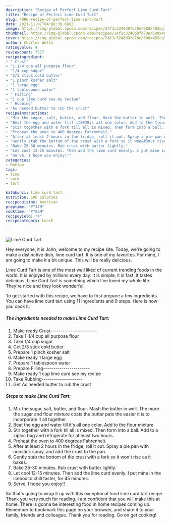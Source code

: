 ```yaml
---
description: "Recipe of Perfect Lime Curd Tart"
title: "Recipe of Perfect Lime Curd Tart"
slug: 4096-recipe-of-perfect-lime-curd-tart
date: 2021-11-07T04:08:39.688Z
image: https://img-global.cpcdn.com/recipes/24f1c3240d9fd70e/680x482cq70/lime-curd-tart-recipe-main-photo.jpg
thumbnail: https://img-global.cpcdn.com/recipes/24f1c3240d9fd70e/680x482cq70/lime-curd-tart-recipe-main-photo.jpg
cover: https://img-global.cpcdn.com/recipes/24f1c3240d9fd70e/680x482cq70/lime-curd-tart-recipe-main-photo.jpg
author: Charles Wells
ratingvalue: 4
reviewcount: 7577
recipeingredient:
- " Crust"
- "1-1/4 cup all purpose flour"
- "1/4 cup sugar"
- "2/3 stick cold butter"
- "1 pinch kosher salt"
- "1 large egg"
- "1 tablespoon water"
- " Filling"
- "1 cup lime curd see my recipe"
- " Rubbing"
- "As needed butter to rub the crust"
recipeinstructions:
- "Mix the sugar, salt, butter, and flour. Mash the butter in well. The more the sugar and flour mixture coats the butter pats the easier it is to incorporate it all together."
- "Beat the egg and water till it&#39;s all one color. Add to the flour mixture."
- "Stir together with a fork till all is mixed. Then form into a ball. Add to a ziploc bag and refrigerate for at least two hours."
- "Preheat the oven to 400 degrees Fahrenheit."
- "After at least 2 hours in the fridge, roll it out. Spray a pie pan with nonstick spray, and add the crust to the pan."
- "Gently stab the bottom of the crust with a fork so it won&#39;t rise as it bakes."
- "Bake 25-30 minutes. Rub crust with butter lightly."
- "Let cool 12-15 minutes. Then add the lime curd evenly. I put mine in the icebox to chill faster, for 45 minutes."
- "Serve, I hope you enjoy!!"
categories:
- Recipe
tags:
- lime
- curd
- tart

katakunci: lime curd tart 
nutrition: 105 calories
recipecuisine: American
preptime: "PT37M"
cooktime: "PT53M"
recipeyield: "4"
recipecategory: Lunch

---
```



![Lime Curd Tart](https://img-global.cpcdn.com/recipes/24f1c3240d9fd70e/680x482cq70/lime-curd-tart-recipe-main-photo.jpg)

Hey everyone, it is John, welcome to my recipe site. Today, we're going to make a distinctive dish, lime curd tart. It is one of my favorites. For mine, I am going to make it a bit unique. This will be really delicious.

Lime Curd Tart is one of the most well liked of current trending foods in the world. It is enjoyed by millions every day. It is simple, it is fast, it tastes delicious. Lime Curd Tart is something which I've loved my whole life. They're nice and they look wonderful.




To get started with this recipe, we have to first prepare a few ingredients. You can have lime curd tart using 11 ingredients and 9 steps. Here is how you cook it.

<!--inarticleads1-->

##### The ingredients needed to make Lime Curd Tart:

1. Make ready  Crust-----------------------
1. Take 1-1/4 cup all purpose flour
1. Take 1/4 cup sugar
1. Get 2/3 stick cold butter
1. Prepare 1 pinch kosher salt
1. Make ready 1 large egg
1. Prepare 1 tablespoon water
1. Prepare  Filling-----------------------
1. Make ready 1 cup lime curd see my recipe
1. Take  Rubbing--------------------
1. Get As needed butter to rub the crust




<!--inarticleads2-->

##### Steps to make Lime Curd Tart:

1. Mix the sugar, salt, butter, and flour. Mash the butter in well. The more the sugar and flour mixture coats the butter pats the easier it is to incorporate it all together.
1. Beat the egg and water till it&#39;s all one color. Add to the flour mixture.
1. Stir together with a fork till all is mixed. Then form into a ball. Add to a ziploc bag and refrigerate for at least two hours.
1. Preheat the oven to 400 degrees Fahrenheit.
1. After at least 2 hours in the fridge, roll it out. Spray a pie pan with nonstick spray, and add the crust to the pan.
1. Gently stab the bottom of the crust with a fork so it won&#39;t rise as it bakes.
1. Bake 25-30 minutes. Rub crust with butter lightly.
1. Let cool 12-15 minutes. Then add the lime curd evenly. I put mine in the icebox to chill faster, for 45 minutes.
1. Serve, I hope you enjoy!!




So that's going to wrap it up with this exceptional food lime curd tart recipe. Thank you very much for reading. I am confident that you will make this at home. There is gonna be interesting food in home recipes coming up. Remember to bookmark this page on your browser, and share it to your family, friends and colleague. Thank you for reading. Go on get cooking!
